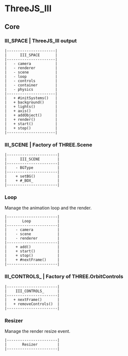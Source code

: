 # ThreeJS_III

## Core

### III_SPACE | ThreeJS_III output

```
|----------------------|
|      III_SPACE       |
|----------------------|
|   - camera           |
|   - renderer         |
|   - scene            |
|   - loop             |
|   - controls         |
|   - container        |
|   - physics          |
|----------------------|
|   + #initSystems()   |
|   + background()     |
|   + lights()         |
|   + axis()           |
|   + addObject()      |
|   + render()         |
|   + start()          |
|   + stop()           |
|----------------------|
```

### III_SCENE | Factory of THREE.Scene

```
|-----------------------|
|      III_SCENE        |
|-----------------------|
|    - BGType           |
|-----------------------|
|    + setBG()          |
|    + #_BOX_           |
|-----------------------|
```

### Loop

Manage the animation loop and the render.

```
|-----------------------|
|       Loop            |
|-----------------------|
|    - camera           |
|    - scene            |
|    - renderer         |
|-----------------------|
|    + add()            |
|    + start()          |
|    + stop()           |
|    + #nextFrame()     |
|-----------------------|
```

### III_CONTROLS_ | Factory of THREE.OrbitControls

```
|-----------------------|
|    III_CONTROLS_      |
|-----------------------|
|   + nextFrame()       |
|   + removeControls()  |
|-----------------------|
```

### Resizer

Manage the render resize event.

```
|-----------------------|
|       Resizer         |
|-----------------------|
```